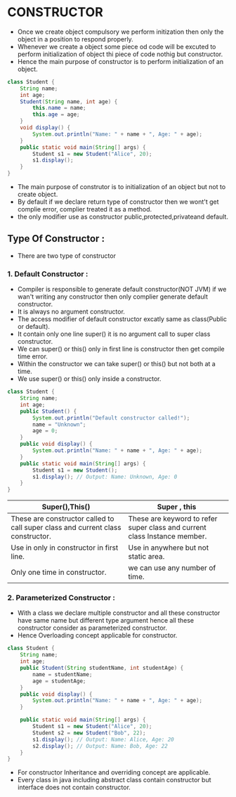 # CONSTRUCTOR 
- Once we create object compulsory we perform initization then only the object in a position to respond properly.
- Whenever we create a object some piece od code will be excuted to perform initialization of object thi piece of code nothig but constructor.
- Hence the main purpose of constructor is to perform initialization of an object.
```java
class Student {
    String name;
    int age;
    Student(String name, int age) {
        this.name = name;
        this.age = age;
    }
    void display() {
        System.out.println("Name: " + name + ", Age: " + age);
    }
    public static void main(String[] args) {
        Student s1 = new Student("Alice", 20);
        s1.display();
    }
}
```
- The main purpose of construtor is to initialization of an object but not to create object.
- By default if we declare return type of constructor then we wont't get complie error, complier treated it as a method.
- the only modifier use as constructor public,protected,privateand default.

## Type Of Constructor : 
- There are two type of constructor

### 1. Default Constructor :
- Compiler is responsible to generate default constructor(NOT JVM) if we wan't writing any constructor then only complier generate default constructor.
- It is always no argument constructor.
- The access modifier of default constructor excatly same as class(Public or default).
- It contain only one line super() it is no argument call to super class constructor.
- We can super() or this() only in first line is constructor then get compile time error.
- Within the constructor we can take super() or this() but not both at a time.
- We use super() or this() only inside a constructor.

```java
class Student {
    String name;
    int age;
    public Student() {
        System.out.println("Default constructor called!");
        name = "Unknown";
        age = 0;
    }
    public void display() {
        System.out.println("Name: " + name + ", Age: " + age);
    }
    public static void main(String[] args) {
        Student s1 = new Student();
        s1.display(); // Output: Name: Unknown, Age: 0
    }
}
```
  |                        Super(),This()                                            |                                Super , this                                |
  |----------------------------------------------------------------------------------|----------------------------------------------------------------------------|
  | These are constructor called to call super class and current class constructor.|  These are keyword to refer super class and current class Instance member.|
  | Use in only in constructor in first line.                                      |  Use in anywhere but not static area.                                     |
  | Only one time in constructor.                                                  |  we can use any number of time.                                           |
 
  ### 2. Parameterized Constructor :
  - With a class we declare multiple constructor and all these constructor have same name but different type argument hence all these constructor consider as parameterized constructor.
  - Hence Overloading concept applicable for constructor.
```java
class Student {
    String name;
    int age;
    public Student(String studentName, int studentAge) {
        name = studentName;
        age = studentAge;
    }
    public void display() {
        System.out.println("Name: " + name + ", Age: " + age);
    }

    public static void main(String[] args) {
        Student s1 = new Student("Alice", 20);
        Student s2 = new Student("Bob", 22);
        s1.display(); // Output: Name: Alice, Age: 20
        s2.display(); // Output: Name: Bob, Age: 22
    }
}
```
- For constructor Inheritance and overriding concept are applicable.
- Every class in java including abstract class contain constructor but interface does not contain constructor.

